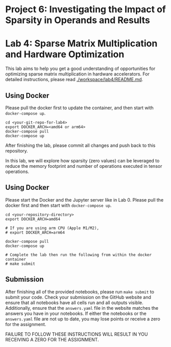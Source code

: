 # Project 6: Investigating the Impact of Sparsity in Operands and Results

# Lab 4: Sparse Matrix Multiplication and Hardware Optimization
This lab aims to help you get a good understanding of opportunities for optimizing sparse matrix multiplication in hardware accelerators. For detailed instructions, please read [./workspace/lab4/README.md](./workspace/lab4/README.md). 

## Using Docker

Please pull the docker first to update the container, and then start with `docker-compose up`. 
```
cd <your-git-repo-for-lab4>
export DOCKER_ARCH=<amd64 or arm64>
docker-compose pull
docker-compose up
```
After finishing the lab, please commit all changes and push back to this repository.


In this lab, we will explore how sparsity (zero values) can be leveraged to
reduce the memory footprint and number of operations executed in tensor
operations.

## Using Docker

Please start the Docker and the Jupyter server like in Lab 0. Please pull
the docker first and then start with `docker-compose up`.

```
cd <your-repository-directory>
export DOCKER_ARCH=amd64

# If you are using arm CPU (Apple M1/M2), 
# export DOCKER_ARCH=arm64 

docker-compose pull
docker-compose up

# Complete the lab then run the following from within the docker container
# make submit
```

## Submission
After finishing all of the provided notebooks, please run `make submit` to
submit your code. Check your submission on the GitHub website and ensure that
all notebooks have all cells run and all outputs visible. Additionally, ensure
that the `answers.yaml` file in the website matches the answers you have in your
notebooks. If either the notebooks or the `answers.yaml` file are not up to
date, you may lose points or receive a zero for the assignment.

FAILURE TO FOLLOW THESE INSTRUCTIONS WILL RESULT IN YOU RECEIVING A ZERO FOR THE
ASSIGNMENT.
